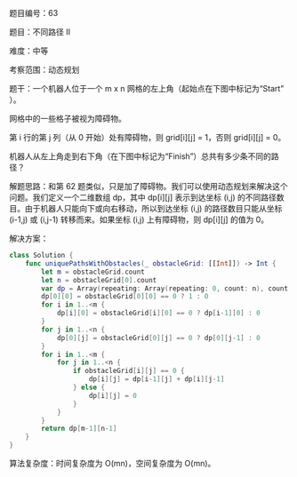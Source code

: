 题目编号：63

题目：不同路径 II

难度：中等

考察范围：动态规划

题干：一个机器人位于一个 m x n 网格的左上角（起始点在下图中标记为“Start” ）。

网格中的一些格子被视为障碍物。

第 i 行的第 j 列（从 0 开始）处有障碍物，则 grid[i][j] = 1，否则 grid[i][j] = 0。

机器人从左上角走到右下角（在下图中标记为“Finish”）总共有多少条不同的路径？

解题思路：和第 62 题类似，只是加了障碍物。我们可以使用动态规划来解决这个问题。我们定义一个二维数组 dp，其中 dp[i][j] 表示到达坐标 (i,j) 的不同路径数目。由于机器人只能向下或向右移动，所以到达坐标 (i,j) 的路径数目只能从坐标 (i-1,j) 或 (i,j-1) 转移而来。如果坐标 (i,j) 上有障碍物，则 dp[i][j] 的值为 0。

解决方案：

```swift
class Solution {
    func uniquePathsWithObstacles(_ obstacleGrid: [[Int]]) -> Int {
        let m = obstacleGrid.count
        let n = obstacleGrid[0].count
        var dp = Array(repeating: Array(repeating: 0, count: n), count: m)
        dp[0][0] = obstacleGrid[0][0] == 0 ? 1 : 0
        for i in 1..<m {
            dp[i][0] = obstacleGrid[i][0] == 0 ? dp[i-1][0] : 0
        }
        for j in 1..<n {
            dp[0][j] = obstacleGrid[0][j] == 0 ? dp[0][j-1] : 0
        }
        for i in 1..<m {
            for j in 1..<n {
                if obstacleGrid[i][j] == 0 {
                    dp[i][j] = dp[i-1][j] + dp[i][j-1]
                } else {
                    dp[i][j] = 0
                }
            }
        }
        return dp[m-1][n-1]
    }
}
```

算法复杂度：时间复杂度为 O(mn)，空间复杂度为 O(mn)。
